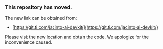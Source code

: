 ### This repository has moved. 

The new link can be obtained from: 
- [https://git.ti.com/jacinto-ai-devkit/](https://git.ti.com/jacinto-ai-devkit/)

Please visit the new location and obtain the code. We apologize for the inconvenience caused.